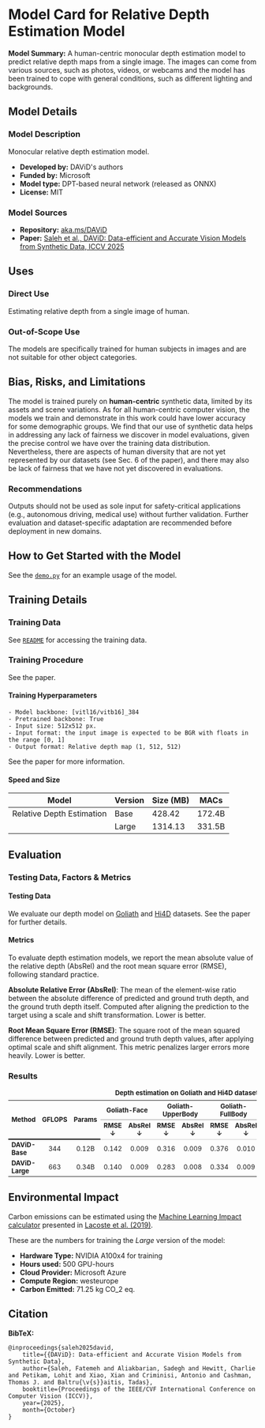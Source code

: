 # Model Card for Relative Depth Estimation Model

<!-- Provide a quick summary of what the model is/does. -->

**Model Summary:** A human-centric monocular depth estimation model to predict relative depth maps from a single image.
The images can come from various sources, such as photos, videos, or webcams and the model has been trained to cope with general conditions, such as different lighting and backgrounds.


## Model Details

### Model Description

Monocular relative depth estimation model.

- **Developed by:** DAViD's authors
- **Funded by:** Microsoft
- **Model type:** DPT-based neural network (released as ONNX)
- **License:** MIT

### Model Sources

- **Repository:** [aka.ms/DAViD](aka.ms/DAViD)
- **Paper:**  [Saleh et al., DAViD: Data-efficient and Accurate Vision Models from Synthetic Data, ICCV 2025]()

## Uses


### Direct Use
Estimating relative depth from a single image of human.

### Out-of-Scope Use

The models are specifically trained for human subjects in images and are not suitable for other object categories.

## Bias, Risks, and Limitations

The model is trained purely on __human-centric__ synthetic data, limited by its assets and scene variations.  As for all human-centric computer vision, the models we
train and demonstrate in this work could have lower accuracy for some demographic groups. We find that our use of
synthetic data helps in addressing any lack of fairness we
discover in model evaluations, given the precise control we
have over the training data distribution. Nevertheless, there
are aspects of human diversity that are not yet represented
by our datasets (see Sec. 6 of the paper), and there may also be lack of
fairness that we have not yet discovered in evaluations.

### Recommendations

Outputs should not be used as sole input for safety-critical applications (e.g., autonomous driving, medical use) without further validation. Further evaluation and dataset-specific adaptation are recommended before deployment in new domains.


## How to Get Started with the Model

See the [`demo.py`](../demo.py) for an example usage of the model.

## Training Details

### Training Data

See [`README`](../README.md) for accessing the training data.

### Training Procedure

See the paper.

#### Training Hyperparameters


    - Model backbone: [vitl16/vitb16]_384
    - Pretrained backbone: True
    - Input size: 512x512 px.
    - Input format: the input image is expected to be BGR with floats in the range [0, 1]
    - Output format: Relative depth map (1, 512, 512)

See the paper for more information.

#### Speed and Size

| Model         | Version | Size (MB) | MACs         |
|---------------|---------|-----------|--------------|
| Relative Depth Estimation   | Base    | 428.42    | 172.4B       |
|               | Large   | 1314.13   | 331.5B       |

## Evaluation


### Testing Data, Factors & Metrics

#### Testing Data


We evaluate our depth model on [Goliath](https://github.com/facebookresearch/goliath) and [Hi4D](https://github.com/yifeiyin04/Hi4D) datasets. See the paper for further details.

#### Metrics


To evaluate depth estimation models, we report the mean absolute value of the relative depth (AbsRel) and the root mean square error (RMSE), following standard practice.

**Absolute Relative Error (AbsRel)**: The mean of the element-wise ratio between the absolute difference of predicted and ground truth depth, and the ground truth depth itself. Computed after aligning the prediction to the target using a scale and shift transformation. Lower is better.

**Root Mean Square Error (RMSE)**: The square root of the mean squared difference between predicted and ground truth depth values, after applying optimal scale and shift alignment. This metric penalizes larger errors more heavily. Lower is better.

### Results

<table style="width:100%; border-collapse: collapse; font-size: small;">
  <caption style="caption-side: top; font-weight: bold; margin-bottom: 0.5em;">
    Depth estimation on Goliath and Hi4D dataset.
  </caption>
  <thead>
    <tr>
      <th rowspan="3" style="border-bottom: 2px solid #000;">Method</th>
      <th rowspan="3" style="border-bottom: 2px solid #000;">GFLOPS</th>
      <th rowspan="3" style="border-bottom: 2px solid #000;">Params</th>
      <th colspan="2" style="border-bottom: 1px solid #999; text-align:center;">Goliath-Face</th>
      <th colspan="2" style="border-bottom: 1px solid #999; text-align:center;">Goliath-UpperBody</th>
      <th colspan="2" style="border-bottom: 1px solid #999; text-align:center;">Goliath-FullBody</th>
      <th colspan="2" style="border-bottom: 1px solid #999; text-align:center;">Hi4D</th>
      <th colspan="2" style="border-bottom: 1px solid #999; text-align:center;">Averaged over all</th>
    </tr>
    <tr>
      <th style="border-bottom: 1px solid #ccc; text-align:center;">RMSE ↓</th>
      <th style="border-bottom: 1px solid #ccc; text-align:center;">AbsRel ↓</th>
      <th style="border-bottom: 1px solid #ccc; text-align:center;">RMSE ↓</th>
      <th style="border-bottom: 1px solid #ccc; text-align:center;">AbsRel ↓</th>
      <th style="border-bottom: 1px solid #ccc; text-align:center;">RMSE ↓</th>
      <th style="border-bottom: 1px solid #ccc; text-align:center;">AbsRel ↓</th>
      <th style="border-bottom: 1px solid #ccc; text-align:center;">RMSE ↓</th>
      <th style="border-bottom: 1px solid #ccc; text-align:center;">AbsRel ↓</th>
      <th style="border-bottom: 1px solid #ccc; text-align:center;">RMSE ↓</th>
      <th style="border-bottom: 1px solid #ccc; text-align:center;">AbsRel ↓</th>
    </tr>
  </thead>
  <tbody>
    <tr>
      <td><strong>DAViD-Base</strong></td>
      <td style="text-align:center;">344</td>
      <td style="text-align:center;">0.12B</td>
      <td style="text-align:center;">0.142</td>
      <td style="text-align:center;">0.009</td>
      <td style="text-align:center;">0.316</td>
      <td style="text-align:center;">0.009</td>
      <td style="text-align:center;">0.376</td>
      <td style="text-align:center;">0.010</td>
      <td style="text-align:center;">0.085</td>
      <td style="text-align:center;">0.024</td>
      <td style="text-align:center;">0.212</td>
      <td style="text-align:center;">0.014</td>
    </tr>
    <tr>
      <td><strong>DAViD-Large</strong></td>
      <td style="text-align:center;">663</td>
      <td style="text-align:center;">0.34B</td>
      <td style="text-align:center;">0.140</td>
      <td style="text-align:center;">0.009</td>
      <td style="text-align:center;">0.283</td>
      <td style="text-align:center;">0.008</td>
      <td style="text-align:center;">0.334</td>
      <td style="text-align:center;">0.009</td>
      <td style="text-align:center;">0.072</td>
      <td style="text-align:center;">0.019</td>
      <td style="text-align:center;">0.191</td>
      <td style="text-align:center;">0.012</td>
    </tr>
  </tbody>
</table>

## Environmental Impact


Carbon emissions can be estimated using the [Machine Learning Impact calculator](https://mlco2.github.io/impact#compute) presented in [Lacoste et al. (2019)](https://arxiv.org/abs/1910.09700).

These are the numbers for training the _Large_ version of the model:

- **Hardware Type:** NVIDIA A100x4 for training
- **Hours used:** 500 GPU-hours
- **Cloud Provider:** Microsoft Azure
- **Compute Region:** westeurope
- **Carbon Emitted:**  71.25 kg CO_2 eq.

## Citation

**BibTeX:**

```
@inproceedings{saleh2025david,
    title={{DAViD}: Data-efficient and Accurate Vision Models from Synthetic Data},
    author={Saleh, Fatemeh and Aliakbarian, Sadegh and Hewitt, Charlie and Petikam, Lohit and Xiao, Xian and Criminisi, Antonio and Cashman, Thomas J. and Baltru{\v{s}}aitis, Tadas},
    booktitle={Proceedings of the IEEE/CVF International Conference on Computer Vision (ICCV)},
    year={2025},
    month={October}
}
```
